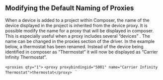 ## Modifying the Default Naming of Proxies

When a device is added to a project within Composer, the name of the device displayed in the project is inherited from the device proxy. It is possible modify the name for a proxy that will be displayed in composer. This is especially useful when a proxy includes several “devices” . The name can be changed in the proxies section of the driver. In the example below, a thermostat has been renamed. Instead of the device being identified in composer as “Thermostat” it will now be displayed as “Carrier Infinity Thermostat”.

`<proxies qty="1">`
`<proxy proxybindingid="5001" name="Carrier Infinity Thermostat">thermostat</proxy>
`	</proxies>`